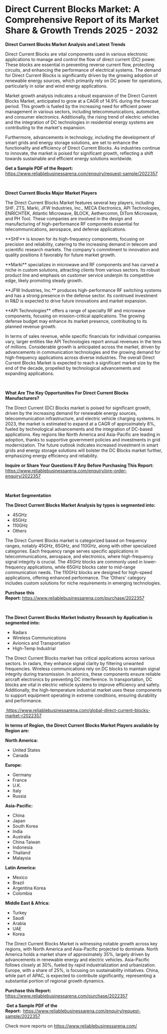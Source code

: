 <p><h1>Direct Current Blocks Market: A Comprehensive Report of its Market Share & Growth Trends 2025 - 2032</h1></p><p><strong>Direct Current Blocks Market Analysis and Latest Trends</strong></p>
<p><p>Direct Current Blocks are vital components used in various electronic applications to manage and control the flow of direct current (DC) power. These blocks are essential in preventing reverse current flow, protecting circuits, and enhancing the performance of electrical systems. The demand for Direct Current Blocks is significantly driven by the growing adoption of renewable energy sources, which primarily rely on DC power for operations, particularly in solar and wind energy applications.</p><p>Market growth analysis indicates a robust expansion of the Direct Current Blocks Market, anticipated to grow at a CAGR of 14.9% during the forecast period. This growth is fueled by the increasing need for efficient power management in various sectors, including telecommunications, automotive, and consumer electronics. Additionally, the rising trend of electric vehicles and the integration of DC technologies in residential energy systems are contributing to the market's expansion.</p><p>Furthermore, advancements in technology, including the development of smart grids and energy storage solutions, are set to enhance the functionality and efficiency of Direct Current Blocks. As industries continue to innovate, the market is poised for significant growth, reflecting a shift towards sustainable and efficient energy solutions worldwide.</p></p>
<p><strong>Get a Sample PDF of the Report:&nbsp;</strong> <a href="https://www.reliablebusinessarena.com/enquiry/request-sample/2022357?utm_campaign=3170&utm_medium=2&utm_source=Github&utm_content=ia&utm_term=29032025&utm_id=direct-current-blocks">https://www.reliablebusinessarena.com/enquiry/request-sample/2022357</a></p>
<p>&nbsp;</p>
<p><strong>Direct Current Blocks Major Market Players</strong></p>
<p><p>The Direct Current Blocks Market features several key players, including SHF, ZTS, Marki, JFW Industries, Inc., MECA Electronics, API Technologies, ENRICHTEK, Atlantic Microwave, BLOCK, Aethercomm, DiTom Microwave, and PH Tool. These companies are involved in the design and manufacturing of high-performance RF components essential for telecommunications, aerospace, and defense applications.</p><p>**SHF** is known for its high-frequency components, focusing on precision and reliability, catering to the increasing demand in telecom and scientific research markets. The company's commitment to innovation and quality positions it favorably for future market growth.</p><p>**Marki** specializes in microwave and RF components and has carved a niche in custom solutions, attracting clients from various sectors. Its robust product line and emphasis on customer service underpin its competitive edge, likely promoting steady growth.</p><p>**JFW Industries, Inc.** produces high-performance RF switching systems and has a strong presence in the defense sector. Its continued investment in R&D is expected to drive future innovations and market expansion.</p><p>**API Technologies** offers a range of specialty RF and microwave components, focusing on mission-critical applications. The growing defense budget may enhance its market presence, contributing to its planned revenue growth.</p><p>In terms of sales revenue, while specific financials for individual companies vary, larger entities like API Technologies report annual revenues in the tens of millions. Considerable growth is anticipated across the market, driven by advancements in communication technologies and the growing demand for high-frequency applications across diverse industries. The overall Direct Current Blocks Market is expected to reach a significant market size by the end of the decade, propelled by technological advancements and expanding applications.</p></p>
<p>&nbsp;</p>
<p><strong>What Are The Key Opportunities For Direct Current Blocks Manufacturers?</strong></p>
<p><p>The Direct Current (DC) Blocks market is poised for significant growth, driven by the increasing demand for renewable energy sources, telecommunication infrastructure, and electric vehicle charging systems. In 2023, the market is estimated to expand at a CAGR of approximately 8%, fueled by technological advancements and the integration of DC-based applications. Key regions like North America and Asia-Pacific are leading in adoption, thanks to supportive government policies and investments in grid modernization. The future outlook indicates increased investment in smart grids and energy storage solutions will bolster the DC Blocks market further, emphasizing energy efficiency and reliability.</p></p>
<p><strong>Inquire or Share Your Questions If Any Before Purchasing This Report:</strong> <a href="https://www.reliablebusinessarena.com/enquiry/pre-order-enquiry/2022357?utm_campaign=3170&utm_medium=2&utm_source=Github&utm_content=ia&utm_term=29032025&utm_id=direct-current-blocks">https://www.reliablebusinessarena.com/enquiry/pre-order-enquiry/2022357</a></p>
<p>&nbsp;</p>
<p><strong>Market Segmentation</strong></p>
<p><strong>The Direct Current Blocks Market Analysis by types is segmented into:</strong></p>
<p><ul><li>45GHz</li><li>65GHz</li><li>110GHz</li><li>Others</li></ul></p>
<p><p>The Direct Current Blocks market is categorized based on frequency ranges, notably 45GHz, 65GHz, and 110GHz, along with other specialized categories. Each frequency range serves specific applications in telecommunications, aerospace, and electronics, where high-frequency signal integrity is crucial. The 45GHz blocks are commonly used in lower-frequency applications, while 65GHz blocks cater to mid-range communication needs. The 110GHz blocks are designed for high-speed applications, offering enhanced performance. The 'Others' category includes custom solutions for niche requirements in emerging technologies.</p></p>
<p><strong>Purchase this Report:&nbsp;</strong><a href="https://www.reliablebusinessarena.com/purchase/2022357?utm_campaign=3170&utm_medium=2&utm_source=Github&utm_content=ia&utm_term=29032025&utm_id=direct-current-blocks">https://www.reliablebusinessarena.com/purchase/2022357</a></p>
<p>&nbsp;</p>
<p><strong>The Direct Current Blocks Market Industry Research by Application is segmented into:</strong></p>
<p><ul><li>Radars</li><li>Wireless Communications</li><li>Avionics and Transportation</li><li>High-Temp Industrial</li></ul></p>
<p><p>The Direct Current Blocks market has critical applications across various sectors. In radars, they enhance signal clarity by filtering unwanted frequencies. Wireless communications rely on DC blocks to maintain signal integrity during transmission. In avionics, these components ensure reliable aircraft electronics by preventing DC interference. In transportation, DC blocks are vital in electric vehicle systems to improve efficiency and safety. Additionally, the high-temperature industrial market uses these components to support equipment operating in extreme conditions, ensuring durability and performance.</p></p>
<p><a href="https://www.reliablebusinessarena.com/global-direct-current-blocks-market-r2022357?utm_campaign=3170&utm_medium=2&utm_source=Github&utm_content=ia&utm_term=29032025&utm_id=direct-current-blocks">&nbsp;https://www.reliablebusinessarena.com/global-direct-current-blocks-market-r2022357</a></p>
<p><strong>In terms of Region, the Direct Current Blocks Market Players available by Region are:</strong></p>
<p>
    <p> <strong> North America: </strong>
        <ul>
            <li>United States</li>
            <li>Canada</li>
        </ul>
        </p> 
    <p> <strong> Europe: </strong>
        <ul>
            <li>Germany</li>
            <li>France</li>
            <li>U.K.</li>
            <li>Italy</li>
            <li>Russia</li>
        </ul>
        </p> 
    <p> <strong> Asia-Pacific: </strong>
        <ul>
            <li>China</li>
            <li>Japan</li>
            <li>South Korea</li>
            <li>India</li>
            <li>Australia</li>
            <li>China Taiwan</li>
            <li>Indonesia</li>
            <li>Thailand</li>
            <li>Malaysia</li>
        </ul>
        </p> 
    <p> <strong> Latin America: </strong>
        <ul>
            <li>Mexico</li>
            <li>Brazil</li>
            <li>Argentina Korea</li>
            <li>Colombia</li>
        </ul>
        </p> 
    <p> <strong> Middle East & Africa: </strong>
        <ul>
            <li>Turkey</li>
            <li>Saudi</li>
            <li>Arabia</li>
            <li>UAE</li>
            <li>Korea</li>
        </ul>
    </p>
    </p>
<p><p>The Direct Current Blocks Market is witnessing notable growth across key regions, with North America and Asia-Pacific projected to dominate. North America holds a market share of approximately 35%, largely driven by advancements in renewable energy and electric vehicles. Asia-Pacific follows closely at 30%, fueled by rapid industrialization and urbanization. Europe, with a share of 25%, is focusing on sustainability initiatives. China, while part of APAC, is expected to contribute significantly, representing a substantial portion of regional growth dynamics.</p></p>
<p><strong>Purchase this Report: </strong><a href="https://www.reliablebusinessarena.com/purchase/2022357?utm_campaign=3170&utm_medium=2&utm_source=Github&utm_content=ia&utm_term=29032025&utm_id=direct-current-blocks">https://www.reliablebusinessarena.com/purchase/2022357</a></p>
<p>&nbsp;<strong>Get a Sample PDF of the Report:&nbsp;&nbsp;</strong><a href="https://www.reliablebusinessarena.com/enquiry/request-sample/2022357?utm_campaign=3170&utm_medium=2&utm_source=Github&utm_content=ia&utm_term=29032025&utm_id=direct-current-blocks">https://www.reliablebusinessarena.com/enquiry/request-sample/2022357</a></p>
<p><strong></strong></p>
<p>Check more reports on <a href="https://www.reliablebusinessarena.com/?utm_campaign=3170&utm_medium=2&utm_source=Github&utm_content=ia&utm_term=29032025&utm_id=direct-current-blocks">https://www.reliablebusinessarena.com/</a></p>